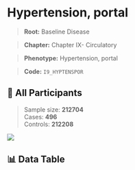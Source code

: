 # Hypertension, portal

> **Root:** Baseline Disease  

> **Chapter:** Chapter IX- Circulatory  

> **Phenotype:** Hypertension, portal  

> **Code:** `I9_HYPTENSPOR`

## 🧪 All Participants  
> Sample size: **212704**  
> Cases: **496**  
> Controls: **212208**
<img src="/Sensitive/Figures/ALL/Incidence/I9_HYPTENSPOR.png"/>

## 📊 Data Table
<CsvTableMRF src="/Sensitive/Data/ALL/Incidence/COX_I9_HYPTENSPOR.csv"/>

